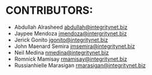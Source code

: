 CONTRIBUTORS:
=============

 - Abdullah Alrasheed <abdullah@integritynet.biz>
 - Jaypee Mendoza <jmendoza@intergritynet.biz>
 - Jerick Gonito <jgonito@integritynet.biz>
 - John Maenard Semira <jmsemira@integritynet.biz>
 - Neil Medina <nmedina@integritynet.biz>
 - Romnick Mamisay <rmamisay@integritynet.biz>
 - Russianhielle Marasigan <rmarasigan@integritynet.biz>

